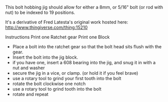 This bolt hobbing jig should allow for either a 8mm, or 5/16" bolt (or rod with nut) to be indexed to 19 positions. 

It's a derivative of Fred Latesta's original work hosted here: http://www.thingiverse.com/thing:15210

Instructions Print one Ratchet gear
Print one Block

* Place a bolt into the ratchet gear so that the bolt head sits flush with the gear. 
* Insert the bolt into the jig block.
* if you have one, insert a 608 bearing into the jig, and snug it in with a nut and washer
* secure the jig in a vice, or clamp. (or hold it if you feel brave)
* use a rotary tool to grind your first tooth into the bolt
* rotate the bolt clockwise one notch
* use a rotary tool to grind tooth into the bolt
* rotate and repeat